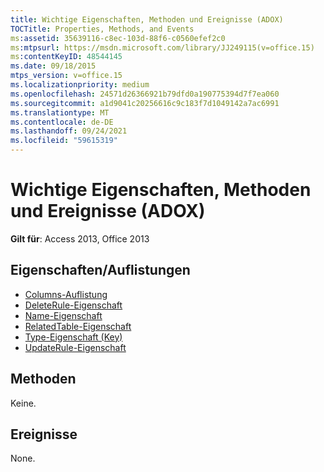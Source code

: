 ```yaml
---
title: Wichtige Eigenschaften, Methoden und Ereignisse (ADOX)
TOCTitle: Properties, Methods, and Events
ms:assetid: 35639116-c8ec-103d-88f6-c0560efef2c0
ms:mtpsurl: https://msdn.microsoft.com/library/JJ249115(v=office.15)
ms:contentKeyID: 48544145
ms.date: 09/18/2015
mtps_version: v=office.15
ms.localizationpriority: medium
ms.openlocfilehash: 24571d26366921b79dfd0a190775394d7f7ea060
ms.sourcegitcommit: a1d9041c20256616c9c183f7d1049142a7ac6991
ms.translationtype: MT
ms.contentlocale: de-DE
ms.lasthandoff: 09/24/2021
ms.locfileid: "59615319"
---
```

# <a name="key-properties-methods-and-events-adox"></a>Wichtige Eigenschaften, Methoden und Ereignisse (ADOX)

**Gilt für**: Access 2013, Office 2013 

## <a name="propertiescollections"></a>Eigenschaften/Auflistungen

- [Columns-Auflistung ](columns-collection-adox.md)
- [DeleteRule-Eigenschaft](deleterule-property-adox.md)
- [Name-Eigenschaft](name-property-adox.md)
- [RelatedTable-Eigenschaft](relatedtable-property-adox.md)
- [Type-Eigenschaft (Key)](https://docs.microsoft.com/office/vba/access/concepts/miscellaneous/type-property-keyadox)
- [UpdateRule-Eigenschaft](updaterule-property-adox.md)

## <a name="methods"></a>Methoden

Keine.

## <a name="events"></a>Ereignisse

None.

